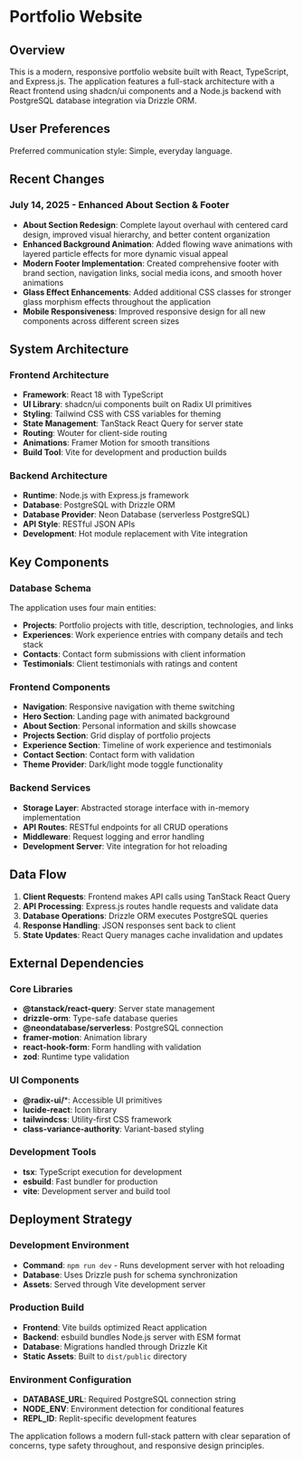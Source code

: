 # Portfolio Website

## Overview

This is a modern, responsive portfolio website built with React, TypeScript, and Express.js. The application features a full-stack architecture with a React frontend using shadcn/ui components and a Node.js backend with PostgreSQL database integration via Drizzle ORM.

## User Preferences

Preferred communication style: Simple, everyday language.

## Recent Changes

### July 14, 2025 - Enhanced About Section & Footer
- **About Section Redesign**: Complete layout overhaul with centered card design, improved visual hierarchy, and better content organization
- **Enhanced Background Animation**: Added flowing wave animations with layered particle effects for more dynamic visual appeal
- **Modern Footer Implementation**: Created comprehensive footer with brand section, navigation links, social media icons, and smooth hover animations
- **Glass Effect Enhancements**: Added additional CSS classes for stronger glass morphism effects throughout the application
- **Mobile Responsiveness**: Improved responsive design for all new components across different screen sizes

## System Architecture

### Frontend Architecture
- **Framework**: React 18 with TypeScript
- **UI Library**: shadcn/ui components built on Radix UI primitives
- **Styling**: Tailwind CSS with CSS variables for theming
- **State Management**: TanStack React Query for server state
- **Routing**: Wouter for client-side routing
- **Animations**: Framer Motion for smooth transitions
- **Build Tool**: Vite for development and production builds

### Backend Architecture
- **Runtime**: Node.js with Express.js framework
- **Database**: PostgreSQL with Drizzle ORM
- **Database Provider**: Neon Database (serverless PostgreSQL)
- **API Style**: RESTful JSON APIs
- **Development**: Hot module replacement with Vite integration

## Key Components

### Database Schema
The application uses four main entities:
- **Projects**: Portfolio projects with title, description, technologies, and links
- **Experiences**: Work experience entries with company details and tech stack
- **Contacts**: Contact form submissions with client information
- **Testimonials**: Client testimonials with ratings and content

### Frontend Components
- **Navigation**: Responsive navigation with theme switching
- **Hero Section**: Landing page with animated background
- **About Section**: Personal information and skills showcase
- **Projects Section**: Grid display of portfolio projects
- **Experience Section**: Timeline of work experience and testimonials
- **Contact Section**: Contact form with validation
- **Theme Provider**: Dark/light mode toggle functionality

### Backend Services
- **Storage Layer**: Abstracted storage interface with in-memory implementation
- **API Routes**: RESTful endpoints for all CRUD operations
- **Middleware**: Request logging and error handling
- **Development Server**: Vite integration for hot reloading

## Data Flow

1. **Client Requests**: Frontend makes API calls using TanStack React Query
2. **API Processing**: Express.js routes handle requests and validate data
3. **Database Operations**: Drizzle ORM executes PostgreSQL queries
4. **Response Handling**: JSON responses sent back to client
5. **State Updates**: React Query manages cache invalidation and updates

## External Dependencies

### Core Libraries
- **@tanstack/react-query**: Server state management
- **drizzle-orm**: Type-safe database queries
- **@neondatabase/serverless**: PostgreSQL connection
- **framer-motion**: Animation library
- **react-hook-form**: Form handling with validation
- **zod**: Runtime type validation

### UI Components
- **@radix-ui/***: Accessible UI primitives
- **lucide-react**: Icon library
- **tailwindcss**: Utility-first CSS framework
- **class-variance-authority**: Variant-based styling

### Development Tools
- **tsx**: TypeScript execution for development
- **esbuild**: Fast bundler for production
- **vite**: Development server and build tool

## Deployment Strategy

### Development Environment
- **Command**: `npm run dev` - Runs development server with hot reloading
- **Database**: Uses Drizzle push for schema synchronization
- **Assets**: Served through Vite development server

### Production Build
- **Frontend**: Vite builds optimized React application
- **Backend**: esbuild bundles Node.js server with ESM format
- **Database**: Migrations handled through Drizzle Kit
- **Static Assets**: Built to `dist/public` directory

### Environment Configuration
- **DATABASE_URL**: Required PostgreSQL connection string
- **NODE_ENV**: Environment detection for conditional features
- **REPL_ID**: Replit-specific development features

The application follows a modern full-stack pattern with clear separation of concerns, type safety throughout, and responsive design principles.